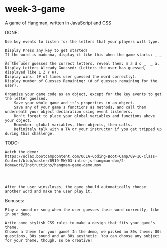 # week-3-game
A game of Hangman, written in JavaScript and CSS

DONE:
    
    Use key events to listen for the letters that your players will type.

    Display Press any key to get started!
    If the word is madonna, display it like this when the game starts: _ _ _ _ _ _ _.
    As the user guesses the correct letters, reveal them: m a d o _  _ a.
    Display Letters Already Guessed: (Letters the user has guessed, displayed like L Z Y H).
    Display wins: (# of times user guessed the word correctly).
    Display number of Guesses Remaining: (# of guesses remaining for the user).

    Organize your game code as an object, except for the key events to get the letter guessed. 
        Save your whole game and it's properties in an object.
        Save any of your game's functions as methods, and call them underneath your object declaration using event listeners.
        Don't forget to place your global variables and functions above your object.
        Remember: global variables, then objects, then calls.
        Definitely talk with a TA or your instructor if you get tripped up during this challenge.

TODO:

    Watch the demo:
    https://uclax.bootcampcontent.com/UCLA-Coding-Boot-Camp/09-16-Class-Content/blob/master/0919-MW/03-intro-js-hangman-dom/2-Homework/Instructions/hangman-game-demo.mov


        

    After the user wins/loses, the game should automatically choose another word and make the user play it.

Bonuses:

    Play a sound or song when the user guesses their word correctly, like in our demo.

    Write some stylish CSS rules to make a design that fits your game's theme.
    Choose a theme for your game! In the demo, we picked an 80s theme: 80s questions, 80s sound and an 80s aesthetic. You can choose any subject for your theme, though, so be creative!